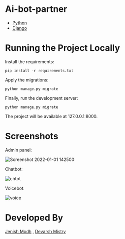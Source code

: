 # Ai-bot-partner
 * [Python](https://www.python.org/)
 * [Django](https://www.djangoproject.com/)

# Running the Project Locally
Install the requirements:

	pip install -r requirements.txt
  
Apply the migrations:

	python manage.py migrate
  
Finally, run the development server:

  	python manage.py migrate
    
  
The project will be available at 127.0.0.1:8000.


# Screenshots 
Admin panel:

![Screenshot 2022-01-01 142500](https://user-images.githubusercontent.com/70342788/147847401-79b1c20c-9f2d-4675-977c-ced2524cccc9.png)

Chatbot:

![chtbt](https://user-images.githubusercontent.com/70342788/147847421-f971a2b6-7abf-49e3-aedb-d4a1fc2252f9.png)

Voicebot:

![voice](https://user-images.githubusercontent.com/70342788/147847427-5cacbc9e-e85c-43b0-b730-02af660019be.png)

# Developed By  
[Jenish Modh](https://github.com/jenishmodh/) ,  [Devarsh Mistry](https://github.com/devarsh-mistry)
